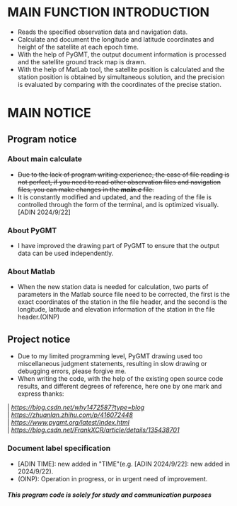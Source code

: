 # **MAIN FUNCTION INTRODUCTION**

* Reads the specified observation data and navigation data.
* Calculate and document the longitude and latitude coordinates and height of the satellite at each epoch time.
* With the help of PyGMT, the output document information is processed and the satellite ground track map is drawn.
* With the help of MatLab tool, the satellite position is calculated and the station position is obtained by simultaneous solution, and the precision is evaluated by comparing with the coordinates of the precise station.  

# MAIN NOTICE

## Program notice
  ### About main calculate
  * ~~Due to the lack of program writing experience, the ease of file reading is not perfect, if you need to read other observation files and navigation files, you can make changes in the ***main.c*** file.~~
  * It is constantly modified and updated, and the reading of the file is controlled through the form of the terminal, and is optimized visually.[ADIN 2024/9/22]  
  ### About PyGMT
  * I have improved the drawing part of PyGMT to ensure that the output data can be used independently.    
  ### About Matlab
  * When the new station data is needed for calculation, two parts of parameters in the Matlab source file need to be corrected, the first is the exact coordinates of the station in the file header, and the second is the longitude, latitude and elevation information of the station in the file header.(OINP) 

## Project notice
* Due to my limited programming level, PyGMT drawing used too miscellaneous judgment statements, resulting in slow drawing or debugging errors, please forgive me.
* When writing the code, with the help of the existing open source code results, and different degrees of reference, here one by one mark and express thanks:  

| *https://blog.csdn.net/why1472587?type=blog*   
| *https://zhuanlan.zhihu.com/p/416072448*                   
| *https://www.pygmt.org/latest/index.html*                  
| *https://blog.csdn.net/FrankXCR/article/details/135438701*

###  Document label specification
* [ADIN TIME]: new added in "TIME"(e.g. [ADIN 2024/9/22]: new added in 2024/9/22).
* (OINP): Operation in progress, or in urgent need of improvement. 
  
#### *This program code is solely for study and communication purposes* ####
